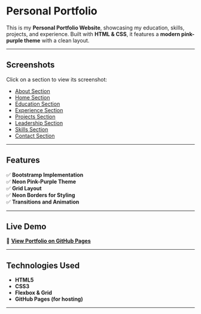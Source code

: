 # Personal Portfolio

This is my **Personal Portfolio Website**, showcasing my education, skills, projects, and experience. Built with **HTML & CSS**, it features a **modern pink-purple theme** with a clean layout.

---

## Screenshots

Click on a section to view its screenshot:

- [ About Section](https://github.com/user-attachments/assets/785cdf36-d6fa-42f7-8d2d-de2cbbc8711a)
- [ Home Section](https://github.com/user-attachments/assets/47bf49fa-8d4d-4775-a3ae-884243ddeacf)
- [ Education Section](https://github.com/user-attachments/assets/203d2e50-2299-44e0-96df-8db1d8004df2)
- [ Experience Section](https://github.com/user-attachments/assets/26f04703-a246-4813-a645-5394cd3dd2ba)
- [ Projects Section](https://github.com/user-attachments/assets/1cf98c75-693e-40a6-a347-e40c8465722e)
- [ Leadership Section](https://github.com/user-attachments/assets/70977efd-27c1-430b-b80e-aeefa9e72550)
- [ Skills Section](https://github.com/user-attachments/assets/cfd6614b-ff58-4eda-b765-11f51b2d64c5)
- [Contact Section](https://github.com/user-attachments/assets/5533f018-cde3-4fbc-8c09-c5f85fc76076)

---

## Features
✅ **Bootstramp Implementation**  
✅ **Neon Pink-Purple Theme**  
✅ **Grid Layout**  
✅ **Neon Borders for Styling**  
✅ **Transitions and Animation**  

---

##  Live Demo

🔗 **[View Portfolio on GitHub Pages](https://drive.google.com/file/d/1bn_KNeoDPmd0b_3aGx83-OdCTC5ppH2g/view?usp=gmail)**  


---

##  Technologies Used

- **HTML5**
- **CSS3**
- **Flexbox & Grid**
- **GitHub Pages (for hosting)**

---

